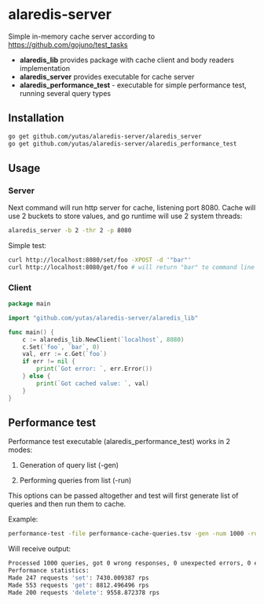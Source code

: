 # alaredis-server
Simple in-memory cache server according to https://github.com/gojuno/test_tasks

* **alaredis_lib** provides package with  cache client and body readers implementation
* **alaredis_server** provides executable for cache server
* **alaredis_performance_test** - executable for simple performance test, running several query types

## Installation
```bash
go get github.com/yutas/alaredis-server/alaredis_server
go get github.com/yutas/alaredis-server/alaredis_performance_test
```

## Usage
### Server
Next command will run http server for cache, listening port 8080. Cache will use 2 buckets to store values, and go runtime will use 2 system threads:
```bash
alaredis_server -b 2 -thr 2 -p 8080
```

Simple test:
```bash
curl http://localhost:8080/set/foo -XPOST -d '"bar"'
curl http://localhost:8080/get/foo # will return "bar" to command line
```

### Client
```go
package main

import "github.com/yutas/alaredis-server/alaredis_lib"

func main() {
	c := alaredis_lib.NewClient(`localhost`, 8080)
	c.Set(`foo`, `bar`, 0)
	val, err := c.Get(`foo`)
	if err != nil {
		print(`Got error: `, err.Error())
	} else {
		print(`Got cached value: `, val)
	}
}
```

## Performance test
Performance test executable (alaredis_performance_test) works in 2 modes:

1. Generation of query list (-gen)

2. Performing queries from list (-run)

This options can be passed altogether and test will first generate list of queries and then run them to cache.

Example:
```bash
performance-test -file performance-cache-queries.tsv -gen -num 1000 -run -conc 2 -thr 2
```
Will receive output:
```bash
Processed 1000 queries, got 0 wrong responses, 0 unexpected errors, 0 errors where missed
Performance statistics:
Made 247 requests 'set': 7430.009387 rps
Made 553 requests 'get': 8812.496496 rps
Made 200 requests 'delete': 9558.872378 rps
```
